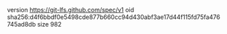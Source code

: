 version https://git-lfs.github.com/spec/v1
oid sha256:d4f6bbdf0e5498cde877b660cc94d430abf3ae17d44f115fd75fa476745ad8db
size 982
